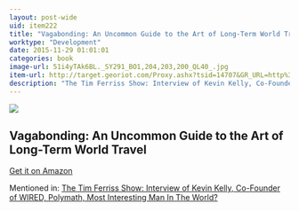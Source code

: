 ```yaml
---
layout: post-wide
uid: item222
title: "Vagabonding: An Uncommon Guide to the Art of Long-Term World Travel"
worktype: "Development"
date: 2015-11-29 01:01:01
categories: book
image-url: 51i4yTAk6BL._SY291_BO1,204,203,200_QL40_.jpg
item-url: http://target.georiot.com/Proxy.ashx?tsid=14707&GR_URL=http%3A%2F%2Fwww.amazon.com%2FVagabonding-Uncommon-Guide-Long-Term-Travel%2Fdp%2F0812992180%2F
description: "The Tim Ferriss Show: Interview of Kevin Kelly, Co-Founder of WIRED, Polymath, Most Interesting Man In The World?"
---
```

<a href="http://target.georiot.com/Proxy.ashx?tsid=14707&GR_URL=http%3A%2F%2Fwww.amazon.com%2FVagabonding-Uncommon-Guide-Long-Term-Travel%2Fdp%2F0812992180%2F" target="blank"><img src="../../../../img/thumbs/51i4yTAk6BL._SY291_BO1,204,203,200_QL40_.jpg" class="prod-img"></a>
<h2>Vagabonding: An Uncommon Guide to the Art of Long-Term World Travel</h2>
<p><a href="http://target.georiot.com/Proxy.ashx?tsid=14707&GR_URL=http%3A%2F%2Fwww.amazon.com%2FVagabonding-Uncommon-Guide-Long-Term-Travel%2Fdp%2F0812992180%2F" target="blank">Get it on Amazon</a><p>
<p>Mentioned in: <a href="http://fourhourworkweek.com/2014/08/29/kevin-kelly/" target="blank">The Tim Ferriss Show: Interview of Kevin Kelly, Co-Founder of WIRED, Polymath, Most Interesting Man In The World?</a></p>
